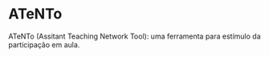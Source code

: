 # ATeNTo
ATeNTo (Assitant Teaching Network Tool): uma ferramenta para estímulo da participação em aula.


